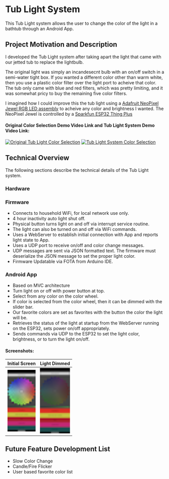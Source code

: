 # Tub Light System
This Tub Light system allows the user to change the color of the light in a bathtub through an Android App.

## Project Motivation and Description
I developed the Tub Light system after taking apart the light that came with our jetted tub to replace the lightbulb. 

The original light was simply an incandesecnt bulb with an on/off switch in a semi-water tight box. If you wanted a different color other than warm white, then you use a plastic color filter over the light port to acheive that color. The tub only came with blue and red filters, which was pretty limiting, and it was somewhat pricy to buy the remaining five color filters.

I imagined how I could improve this the tub light using a [Adafruit NeoPixel Jewel RGB LED assembly](https://www.adafruit.com/product/2859?gad_source=1&gclid=CjwKCAiAp5qsBhAPEiwAP0qeJkzRK5o67oNMlqqDC8S1sDyIZCz12_C3Y6A9JUmND2r-IASDWLSKcRoCs48QAvD_BwE) to acheive any color and brightness I wanted. The NeoPixel Jewel is controlled by a [Sparkfun ESP32 Thing Plus](https://www.sparkfun.com/products/15663?gclid=CjwKCAiAp5qsBhAPEiwAP0qeJnRRSU4OE6ZlrzAAaxC8sL1j2-f2hIqKbaGOr5SEi_CV_tvKprVjEhoCCmUQAvD_BwE)

#### Original Color Selection Demo Video Link and Tub Light System Demo Video Link:
[![Original Tub Light Color Selection](https://i9.ytimg.com/vi/9z2hBdIpH5c/mqdefault.jpg?sqp=CNzenKwG-oaymwEmCMACELQB8quKqQMa8AEB-AH-CYAC0AWKAgwIABABGGUgUSg8MA8%3D&rs=AOn4CLBb1GusxnwH_KhOwGTQBZzyc4McBg&retry=4)](https://www.youtube.com/watch?v=9z2hBdIpH5c "Original Tub Light Color Filter") [![Tub Light System Color Selection](https://i9.ytimg.com/vi/xVnbhTjhsxw/mqdefault.jpg?sqp=CODlnKwG-oaymwEmCMACELQB8quKqQMa8AEB-AH-CYAC0AWKAgwIABABGEEgGih_MA8=&rs=AOn4CLAyAq2NqwPwrnZ8UrE_IMCg9RHzuA)](https://www.youtube.com/watch?v=xVnbhTjhsxw "Tub Light System Demo")

## Technical Overview
The following sections describe the technical details of the Tub Light system.

### Hardware


### Firmware
- Connects to household WiFi, for local network use only.
- 4 hour inactivity auto light shut off.
- Physical button turns light on and off via interrupt service routine.
- The light can also be turned on and off via WiFi commands.
- Uses a WebServer to establish initial connection with App and reports light state to App.
- Uses a UDP port to receive on/off and color change messages.
- UDP messages are sent via JSON formatted text. The firmware must deserialize the JSON message to set the proper light color.
- Firmware Updatable via FOTA from Arduino IDE.
  
### Android App
- Based on MVC architecture
- Turn light on or off with power button at top.
- Select from any color on the color wheel.
- If color is selected from the color wheel, then it can be dimmed with the slider bar.
- Our favorite colors are set as favorites with the button the color the light will be.
- Retrieves the status of the light at startup from the WebServer running on the ESP32, sets power on/off appropriately.
- Sends commands via UDP to the ESP32 to set the light color, brightness, or to turn the light on/off.
  
#### Screenshots:
| Initial Screen | Light Dimmed |
| :--------------: | :------------: |
| <img src="resources/appScreenshots/screenWithTurnPowerOn.png" width="100%" height="100%"> | <img src="resources/appScreenshots/screenWithTurnSliderDimmed.png" width="100%" height="100%">|

## Future Feature Development List
- Slow Color Change
- Candle/Fire Flicker
- User based favorite color list
